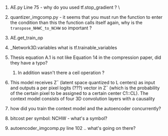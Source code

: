 1. AE.py Line 75 - why do you used tf.stop_gradient ? \
2. quantizer_imgcomp.py  - it seems that you must run the function to enter the condition
than this the function calls itself again, why is the ```transpose_NHWC_to_NCHW``` so important ?
3. AE.get_train_op
4. _Network3D.variables what is tf.trainable_variables
5. Thesis equation A.1 is not like Equation 14 in the compression paper, did they have a typo?

    1. In addition wasn't there a ceil operation ?

6. This model receives Z¯ (latent space quantized to L centers) as input and outputs a per pixel logits (???) vector
in Z¯ (which is the probability of the certain pixel to be assigned to a certain center
C1::CL). The context model consists of four 3D convolution layers with a causality
7. how did you train the context model and the autoencoder concurrently? 
8. bitcost per symbol: NCHW  - what's a symbol?
9. autoencoder_imgcomp.py line 102 .. what's going on there?